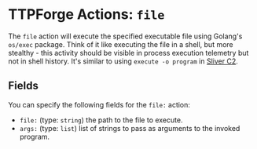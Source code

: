 # TTPForge Actions: `file`

The `file` action will execute the specified executable file using Golang's
`os/exec` package. Think of it like executing the file in a shell, but more
stealthy - this activity should be visible in process execution telemetry but
not in shell history. It's similar to using `execute -o program` in
[Sliver C2](https://github.com/BishopFox/sliver).

## Fields

You can specify the following fields for the `file:` action:

- `file:` (type: `string`) the path to the file to execute.
- `args:` (type: `list`) list of strings to pass as arguments to the invoked
  program.
